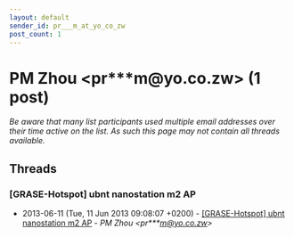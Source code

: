 ```yaml
---
layout: default
sender_id: pr___m_at_yo_co_zw
post_count: 1
---
```


# PM Zhou <pr***m<span>@</span>yo.co.zw> (1 post)

_Be aware that many list participants used multiple email addresses over their time active on the list. As such this page may not contain all threads available._

## Threads

### [GRASE-Hotspot] ubnt nanostation m2 AP
+ 2013-06-11 (Tue, 11 Jun 2013 09:08:07 +0200) - [[GRASE-Hotspot] ubnt nanostation m2 AP](/archive/2013/06/0e24905fae391510902c9a4b51bcbb9da194bc1871ace5449fceea00054a8b2b) - _PM Zhou \<pr***m@yo.co.zw\>_

